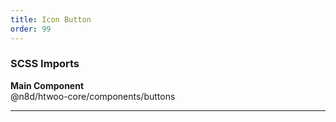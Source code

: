 ```yaml
---
title: Icon Button
order: 99
---
```


### SCSS Imports

**Main Component**\
@n8d/htwoo-core/components/buttons

***